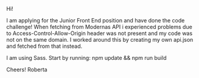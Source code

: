 Hi!

I am applying for the Junior Front End position and have done the code challenge!
When fetching from Modernas API i experienced problems due to Access-Control-Allow-Origin header was not present and my code was not on the same domain. I worked around this by creating my own api.json and fetched from that instead.

I am using Sass.
Start by running: npm update && npm run build

Cheers!
Roberta
